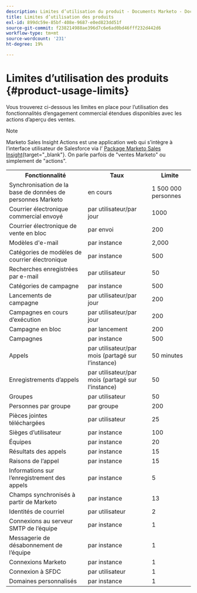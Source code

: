 ```yaml
---
description: Limites d’utilisation du produit - Documents Marketo - Documentation du produit
title: Limites d’utilisation des produits
exl-id: 899dc59e-85bf-408e-9687-e0ed823dd51f
source-git-commit: f238214988ae396d7c6e6ad0bd46fff232d442d6
workflow-type: tm+mt
source-wordcount: '231'
ht-degree: 19%

---
```


# Limites d’utilisation des produits {#product-usage-limits}

Vous trouverez ci-dessous les limites en place pour l’utilisation des fonctionnalités d’engagement commercial étendues disponibles avec les actions d’aperçu des ventes.

>[!NOTE]
>
>Marketo Sales Insight Actions est une application web qui s’intègre à l’interface utilisateur de Salesforce via l’ [Package Marketo Sales Insight](/help/marketo/product-docs/marketo-sales-insight/msi-for-salesforce/installation/install-marketo-sales-insight-package-in-salesforce-appexchange.md){target="_blank"}. On parle parfois de &quot;ventes Marketo&quot; ou simplement de &quot;actions&quot;.

<table>
  <th>Fonctionnalité</th>
  <th>Taux</th>
  <th>Limite</th>
 <tr>
  <td>Synchronisation de la base de données de personnes Marketo</td>
  <td>en cours</td>
  <td>1 500 000 personnes</td>
 </tr>
 <tr>
  <td>Courrier électronique commercial envoyé</td>
  <td>par utilisateur/par jour</td>
  <td>1000</td>
 </tr>
 <tr>
  <td>Courrier électronique de vente en bloc</td>
  <td>par envoi</td>
  <td>200</td>
 </tr>
 <tr>
  <td>Modèles d'e-mail</td>
  <td>par instance</td>
  <td>2,000</td>
 </tr>
 <tr>
  <td>Catégories de modèles de courrier électronique</td>
  <td>par instance</td>
  <td>500</td>
 </tr>
 <tr>
  <td>Recherches enregistrées par e-mail</td>
  <td>par utilisateur</td>
  <td>50</td>
 </tr>
 <tr>
  <td>Catégories de campagne</td>
  <td>par instance</td>
  <td>500</td>
 </tr>
 <tr>
  <td>Lancements de campagne</td>
  <td>par utilisateur/par jour</td>
  <td>200</td>
 </tr>
 <tr>
  <td>Campagnes en cours d’exécution</td>
  <td>par utilisateur/par jour</td>
  <td>200</td>
 </tr>
 <tr>
  <td>Campagne en bloc</td>
  <td>par lancement</td>
  <td>200</td>
 </tr>
 <tr>
  <td>Campagnes</td>
  <td>par instance</td>
  <td>500</td>
 </tr>
  <td>Appels</td>
  <td>par utilisateur/par mois (partagé sur l’instance)</td>
  <td>50 minutes</td>
 </tr>
 <tr>
  <td>Enregistrements d’appels</td>
  <td>par utilisateur/par mois (partagé sur l’instance)</td>
  <td>50</td>
 </tr>
 <tr>
  <td>Groupes</td>
  <td>par utilisateur</td>
  <td>50</td>
 </tr>
 <tr>
  <td>Personnes par groupe</td>
  <td>par groupe</td>
  <td>200</td>
 </tr>
 <tr>
  <td>Pièces jointes téléchargées</td>
  <td>par utilisateur</td>
  <td>25</td>
 </tr>
 <tr>
  <td>Sièges d’utilisateur</td>
  <td>par instance</td>
  <td>100</td>
 </tr>
 <tr>
  <td>Équipes</td>
  <td>par instance</td>
  <td>20</td>
 </tr>
 <tr>
  <td>Résultats des appels</td>
  <td>par instance</td>
  <td>15</td>
 </tr>
 <tr>
  <td>Raisons de l’appel</td>
  <td>par instance</td>
  <td>15</td>
 </tr>
 <tr>
  <td>Informations sur l’enregistrement des appels</td>
  <td>par instance</td>
  <td>5</td>
 </tr>
 <tr>
  <td>Champs synchronisés à partir de Marketo</td>
  <td>par instance</td>
  <td>13</td>
 </tr>
  <td>Identités de courriel</td>
  <td>par utilisateur</td>
  <td>2</td>
 </tr>
 <tr>
  <td>Connexions au serveur SMTP de l’équipe</td>
  <td>par instance</td>
  <td>1</td>
 </tr>
 <tr>
  <td>Messagerie de désabonnement de l’équipe</td>
  <td>par instance</td>
  <td>1</td>
 </tr>
 <tr>
  <td>Connexions Marketo</td>
  <td>par instance</td>
  <td>1</td>
 </tr>
 <tr>
  <td>Connexion à SFDC</td>
  <td>par utilisateur</td>
  <td>1</td>
 </tr>
 <tr>
  <td>Domaines personnalisés</td>
  <td>par instance</td>
  <td>1</td>
 </tr>
</table>
